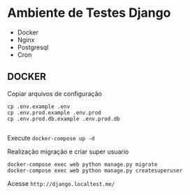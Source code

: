 # Ambiente de Testes Django

- Docker
- Nginx
- Postgresql
- Cron

## DOCKER

Copiar arquivos de configuração

```
cp .env.example .env
cp .env.prod.example .env.prod
cp .env.prod.db.example .env.prod.db


```

Execute
`
docker-compose up -d
`

Realização migração e criar super usuario

```
docker-compose exec web python manage.py migrate 
docker-compose exec web python manage.py createsuperuser
```

Acesse
`http://django.localtest.me/`